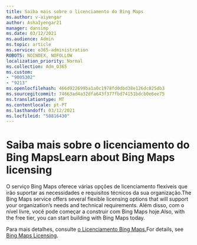 ```yaml
---
title: Saiba mais sobre o licenciamento do Bing Maps
ms.author: v-aiyengar
author: AshaIyengar21
manager: dansimp
ms.date: 03/12/2021
ms.audience: Admin
ms.topic: article
ms.service: o365-administration
ROBOTS: NOINDEX, NOFOLLOW
localization_priority: Normal
ms.collection: Adm_O365
ms.custom:
- "9005302"
- "9213"
ms.openlocfilehash: 466d922699ba1a0c1978fd0dbd38e126dc025db3
ms.sourcegitcommit: 74663ad4a32dfa643f377fbd74151bdcb0e6ee75
ms.translationtype: MT
ms.contentlocale: pt-PT
ms.lasthandoff: 03/12/2021
ms.locfileid: "50816430"
---
```

# <a name="learn-about-bing-maps-licensing"></a><span data-ttu-id="1ecb5-102">Saiba mais sobre o licenciamento do Bing Maps</span><span class="sxs-lookup"><span data-stu-id="1ecb5-102">Learn about Bing Maps licensing</span></span>

<span data-ttu-id="1ecb5-103">O serviço Bing Maps oferece várias opções de licenciamento flexíveis que irão suportar as necessidades e requisitos técnicos da sua organização.</span><span class="sxs-lookup"><span data-stu-id="1ecb5-103">The Bing Maps service offers several flexible licensing options that will support your organization’s needs and technical requirements.</span></span> <span data-ttu-id="1ecb5-104">Além disso, com o nível livre, você pode começar a construir com Bing Maps hoje.</span><span class="sxs-lookup"><span data-stu-id="1ecb5-104">Also, with the free tier, you can start building with Bing Maps today.</span></span>

<span data-ttu-id="1ecb5-105">Para mais detalhes, consulte [o Licenciamento Bing Maps.](https://go.microsoft.com/fwlink/?linkid=2150203)</span><span class="sxs-lookup"><span data-stu-id="1ecb5-105">For details, see [Bing Maps Licensing](https://go.microsoft.com/fwlink/?linkid=2150203).</span></span>
